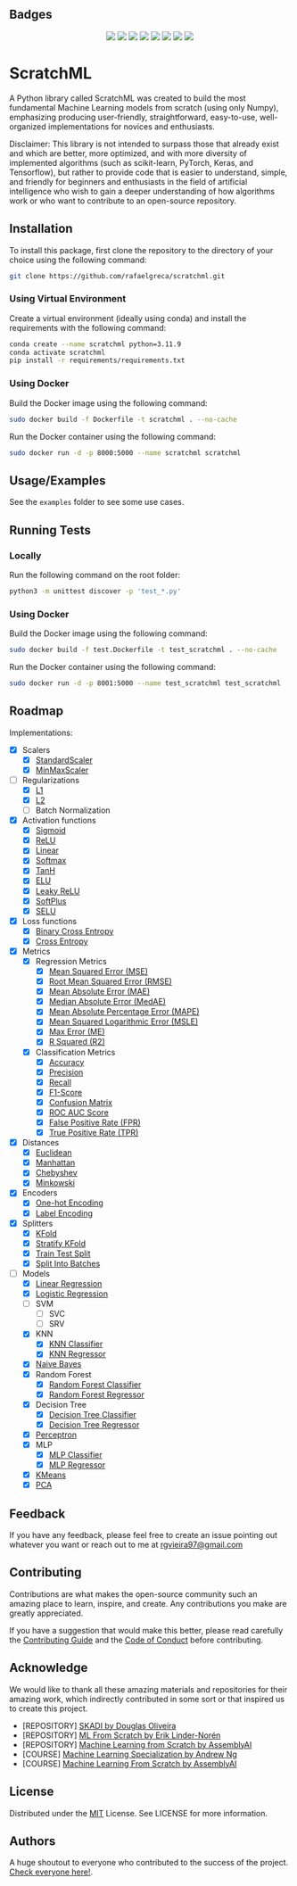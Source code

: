 
## Badges

<p align="center">
    <a href="https://github.com/rafaelgreca/scratchml/contributors" alt="Contributors">
        <img src="https://img.shields.io/github/contributors/rafaelgreca/scratchml?color=greeb&style=for-the-badge" /></a>
    <a href="https://github.com/rafaelgreca/scratchml/forks" alt="Forks">
        <img src="https://img.shields.io/github/forks/rafaelgreca/scratchml?color=greeb&style=for-the-badge" /></a>
    <a href="https://github.com/rafaelgreca/scratchml/stars" alt="Stars">
        <img src="https://img.shields.io/github/stars/rafaelgreca/scratchml?color=greeb&style=for-the-badge" /></a>
    <a href="https://github.com/rafaelgreca/scratchml/issues" alt="Issues">
        <img src="https://img.shields.io/github/issues/rafaelgreca/scratchml?color=greeb&style=for-the-badge" /></a>
    <a href="https://github.com/rafaelgreca/scratchml/pulse" alt="Activity">
        <img src="https://img.shields.io/github/commit-activity/m/rafaelgreca/scratchml?color=greeb&style=for-the-badge" /></a>
    <a alt="Downloads">
        <img src="https://img.shields.io/github/downloads-pre/rafaelgreca/scratchml/latest/total?color=greeb&style=for-the-badge">
    <a alt="Version">
        <img src="https://img.shields.io/badge/version-9.0.0-orange.svg?color=greeb&style=for-the-badge" /></a>
    <a href="https://github.com/rafaelgreca/scratchml/blob/main/LICENSE" alt="License">
        <img src="https://img.shields.io/badge/license-MIT-blue?color=greeb&style=for-the-badge" /></a>

</p>

# ScratchML

A Python library called ScratchML was created to build the most fundamental Machine Learning models from scratch (using only Numpy), emphasizing producing user-friendly, straightforward, easy-to-use, well-organized implementations for novices and enthusiasts.

Disclaimer: This library is not intended to surpass those that already exist and which are better, more optimized, and with more diversity of implemented algorithms (such as scikit-learn, PyTorch, Keras, and Tensorflow), but rather to provide code that is easier to understand, simple, and friendly for beginners and enthusiasts in the field of artificial intelligence who wish to gain a deeper understanding of how algorithms work or who want to contribute to an open-source repository.

## Installation

To install this package, first clone the repository to the directory of your choice using the following command:

```bash
git clone https://github.com/rafaelgreca/scratchml.git
```

### Using Virtual Environment

Create a virtual environment (ideally using conda) and install the requirements with the following command:

```bash
conda create --name scratchml python=3.11.9
conda activate scratchml
pip install -r requirements/requirements.txt
```

### Using Docker

Build the Docker image using the following command:

```bash
sudo docker build -f Dockerfile -t scratchml . --no-cache
```

Run the Docker container using the following command:

```bash
sudo docker run -d -p 8000:5000 --name scratchml scratchml
```

## Usage/Examples

See the `examples` folder to see some use cases.


## Running Tests

### Locally

Run the following command on the root folder:

```bash
python3 -m unittest discover -p 'test_*.py'
```

### Using Docker

Build the Docker image using the following command:

```bash
sudo docker build -f test.Dockerfile -t test_scratchml . --no-cache
```

Run the Docker container using the following command:

```bash
sudo docker run -d -p 8001:5000 --name test_scratchml test_scratchml
```

## Roadmap

Implementations:

- [x] Scalers
    - [x] [StandardScaler](https://github.com/rafaelgreca/scratchml/blob/main/scratchml/scalers.py#L155)
    - [x] [MinMaxScaler](https://github.com/rafaelgreca/scratchml/blob/main/scratchml/scalers.py#L37)
- [ ] Regularizations
    - [x] [L1](https://github.com/rafaelgreca/scratchml/blob/main/scratchml/regularizations.py#L4)
    - [x] [L2](https://github.com/rafaelgreca/scratchml/blob/main/scratchml/regularizations.py#L27)
    - [ ] Batch Normalization
- [x] Activation functions
    - [x] [Sigmoid](https://github.com/rafaelgreca/scratchml/blob/main/scratchml/activations.py#L109)
    - [x] [ReLU](https://github.com/rafaelgreca/scratchml/blob/main/scratchml/activations.py#L23)
    - [x] [Linear](https://github.com/rafaelgreca/scratchml/blob/main/scratchml/activations.py#L4)
    - [x] [Softmax](https://github.com/rafaelgreca/scratchml/blob/main/scratchml/activations.py#L132)
    - [x] [TanH](https://github.com/rafaelgreca/scratchml/blob/main/scratchml/activations.py#L84)
    - [x] [ELU](https://github.com/rafaelgreca/scratchml/blob/main/scratchml/activations.py#L42)
    - [x] [Leaky ReLU](https://github.com/rafaelgreca/scratchml/blob/main/scratchml/activations.py#L65)
    - [x] [SoftPlus](https://github.com/rafaelgreca/scratchml/blob/main/scratchml/activations.py#L157)
    - [x] [SELU](https://github.com/rafaelgreca/scratchml/blob/main/scratchml/activations.py#L180)
- [x] Loss functions
    - [x] [Binary Cross Entropy](https://github.com/rafaelgreca/scratchml/blob/main/scratchml/losses.py#L4)
    - [x] [Cross Entropy](https://github.com/rafaelgreca/scratchml/blob/main/scratchml/losses.py#L33)
- [x] Metrics
    - [x] Regression Metrics
        - [x] [Mean Squared Error (MSE)](https://github.com/rafaelgreca/scratchml/blob/main/scratchml/metrics.py#L7)
        - [x] [Root Mean Squared Error (RMSE)](https://github.com/rafaelgreca/scratchml/blob/main/scratchml/metrics.py#L29)
        - [x] [Mean Absolute Error (MAE)](https://github.com/rafaelgreca/scratchml/blob/main/scratchml/metrics.py#L51)
        - [x] [Median Absolute Error (MedAE)](https://github.com/rafaelgreca/scratchml/blob/main/scratchml/metrics.py#L73)
        - [x] [Mean Absolute Percentage Error (MAPE)](https://github.com/rafaelgreca/scratchml/blob/main/scratchml/metrics.py#L95)
        - [x] [Mean Squared Logarithmic Error (MSLE)](https://github.com/rafaelgreca/scratchml/blob/main/scratchml/metrics.py#L128)
        - [x] [Max Error (ME)](https://github.com/rafaelgreca/scratchml/blob/main/scratchml/metrics.py#L156)
        - [x] [R Squared (R2)](https://github.com/rafaelgreca/scratchml/blob/main/scratchml/metrics.py#L180)
    - [x] Classification Metrics
        - [x] [Accuracy](https://github.com/rafaelgreca/scratchml/blob/main/scratchml/metrics.py#L200)
        - [x] [Precision](https://github.com/rafaelgreca/scratchml/blob/main/scratchml/metrics.py#L215)
        - [x] [Recall](https://github.com/rafaelgreca/scratchml/blob/main/scratchml/metrics.py#L272)
        - [x] [F1-Score](https://github.com/rafaelgreca/scratchml/blob/main/scratchml/metrics.py#L329)
        - [x] [Confusion Matrix](https://github.com/rafaelgreca/scratchml/blob/main/scratchml/metrics.py#L373)
        - [x] [ROC AUC Score](https://github.com/rafaelgreca/scratchml/blob/main/scratchml/metrics.py#L474)
        - [x] [False Positive Rate (FPR)](https://github.com/rafaelgreca/scratchml/blob/main/scratchml/metrics.py#L458)
        - [x] [True Positive Rate (TPR)](https://github.com/rafaelgreca/scratchml/blob/main/scratchml/metrics.py#L442)
- [x] Distances
    - [x] [Euclidean](https://github.com/rafaelgreca/scratchml/blob/main/scratchml/distances.py#L6)
    - [x] [Manhattan](https://github.com/rafaelgreca/scratchml/blob/main/scratchml/distances.py#L26)
    - [x] [Chebyshev](https://github.com/rafaelgreca/scratchml/blob/main/scratchml/distances.py#L46)
    - [x] [Minkowski](https://github.com/rafaelgreca/scratchml/blob/main/scratchml/distances.py#L66)
- [x] Encoders
    - [x] [One-hot Encoding](https://github.com/rafaelgreca/scratchml/blob/main/scratchml/encoders.py#L133)
    - [x] [Label Encoding](https://github.com/rafaelgreca/scratchml/blob/main/scratchml/encoders.py#L39)
- [x] Splitters
    - [x] [KFold](https://github.com/rafaelgreca/scratchml/blob/main/scratchml/utils.py#L42)
    - [x] [Stratify KFold](https://github.com/rafaelgreca/scratchml/blob/main/scratchml/utils.py#L42)
    - [x] [Train Test Split](https://github.com/rafaelgreca/scratchml/blob/main/scratchml/utils.py#L187)
    - [x] [Split Into Batches](https://github.com/rafaelgreca/scratchml/blob/main/scratchml/utils.py#L5)
- [ ] Models
    - [x] [Linear Regression](https://github.com/rafaelgreca/scratchml/blob/main/scratchml/models/linear_regression.py)
    - [x] [Logistic Regression](https://github.com/rafaelgreca/scratchml/blob/main/scratchml/models/logistic_regression.py)
    - [ ] SVM
        - [ ] SVC
        - [ ] SRV
    - [x] KNN
        - [x] [KNN Classifier](https://github.com/rafaelgreca/scratchml/blob/main/scratchml/models/knn.py#L236)
        - [x] [KNN Regressor](https://github.com/rafaelgreca/scratchml/blob/main/scratchml/models/knn.py#L375)
    - [x] [Naive Bayes](https://github.com/rafaelgreca/scratchml/blob/main/scratchml/models/naive_bayes.py)
    - [x] Random Forest
        - [x] [Random Forest Classifier](https://github.com/rafaelgreca/scratchml/blob/main/scratchml/models/random_forest.py#L291)
        - [x] [Random Forest Regressor](https://github.com/rafaelgreca/scratchml/blob/main/scratchml/models/random_forest.py#L445)
    - [x] Decision Tree
        - [x] [Decision Tree Classifier](https://github.com/rafaelgreca/scratchml/blob/main/scratchml/models/decision_tree.py#L525)
        - [x] [Decision Tree Regressor](https://github.com/rafaelgreca/scratchml/blob/main/scratchml/models/decision_tree.py#L640)
    - [x] [Perceptron](https://github.com/rafaelgreca/scratchml/blob/main/scratchml/models/perceptron.py)
    - [x] MLP
        - [x] [MLP Classifier](https://github.com/rafaelgreca/scratchml/blob/main/scratchml/models/multilayer_perceptron.py#L569)
        - [x] [MLP Regressor](https://github.com/rafaelgreca/scratchml/blob/main/scratchml/models/multilayer_perceptron.py#L710)
    - [x] [KMeans](https://github.com/rafaelgreca/scratchml/blob/main/scratchml/models/kmeans.py)
    - [x] [PCA](https://github.com/rafaelgreca/scratchml/blob/main/scratchml/models/pca.py)

## Feedback

If you have any feedback, please feel free to create an issue pointing out whatever you want or reach out to me at rgvieira97@gmail.com

## Contributing

Contributions are what makes the open-source community such an amazing place to learn, inspire, and create. Any contributions you make are greatly appreciated.

If you have a suggestion that would make this better, please read carefully the [Contributing Guide](https://github.com/rafaelgreca/scratchml/blob/main/docs/CONTRIBUTING.md) and the [Code of Conduct](https://github.com/rafaelgreca/scratchml/blob/main/docs/CODE_OF_CONDUCT.md) before contributing.

## Acknowledge

We would like to thank all these amazing materials and repositories for their amazing work, which indirectly contributed in some sort or that inspired us to create this project.

- [REPOSITORY] [SKADI by Douglas Oliveira](https://github.com/Dellonath/SKADI/)
- [REPOSITORY] [ML From Scratch by Erik Linder-Norén](https://github.com/eriklindernoren/ML-From-Scratch)
- [REPOSITORY] [Machine Learning from Scratch by AssemblyAI](https://github.com/AssemblyAI-Community/Machine-Learning-From-Scratch)
- [COURSE] [Machine Learning Specialization by Andrew Ng](https://www.coursera.org/specializations/machine-learning-introduction)
- [COURSE] [Machine Learning From Scratch by AssemblyAI](https://www.youtube.com/watch?v=p1hGz0w_OCo&list=PLcWfeUsAys2k_xub3mHks85sBHZvg24Jd)


## License

Distributed under the [MIT](https://choosealicense.com/licenses/mit/) License. See LICENSE for more information.

## Authors

A huge shoutout to everyone who contributed to the success of the project. [Check everyone here!](https://github.com/rafaelgreca/scratchml/blob/main/docs/AUTHORS.md).
